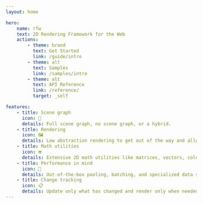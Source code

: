 ```yaml
---
layout: home

hero:
    name: rfw
    text: 2D Rendering Framework for the Web
    actions:
        - theme: brand
          text: Get Started
          link: /guide/intro
        - theme: alt
          text: Samples
          link: /samples/intro
        - theme: alt
          text: API Reference
          link: /reference/
          target: _self

features:
    - title: Scene graph
      icon: 🌲
      details: Full scene graph, no scene graph, or a hybrid.
    - title: Rendering
      icon: 🖼️
      details: Low abstraction rendering to get out of the way and allow direct access to the graphics library.
    - title: Math utilities
      icon: 𝝅
      details: Extensive 2D math utilities like matrices, vectors, colors, and shapes.
    - title: Performance in mind
      icon: 🚀
      details: Out-of-the-box pooling, batching, and specialized data structures.
    - title: Change tracking
      icon: 📋
      details: Update only what has changed and render only when needed.
---
```

